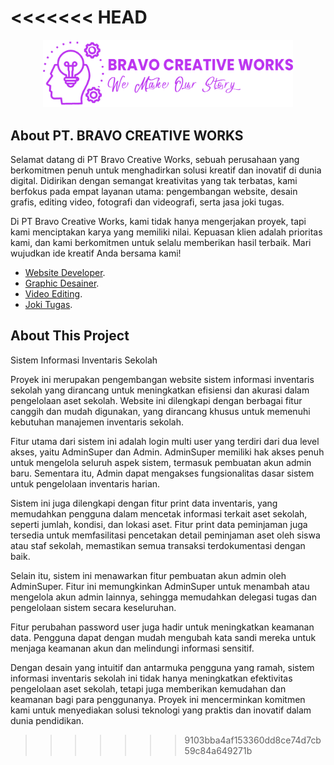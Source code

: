 <<<<<<< HEAD
=======
<p align="center"><a href="https://wa.me/p/7253173724725577/62895340452152" target="_blank"><img src="https://raw.githubusercontent.com/adityamahendrraa/mulaiberusaha.github.io/036c7985e0663158276084e320c9cca6fe08fc66/LOGO%20SAMPING.png" width="400" alt="BCW Logo"></a></p>

## About PT. BRAVO CREATIVE WORKS

Selamat datang di PT Bravo Creative Works, sebuah perusahaan yang berkomitmen penuh untuk menghadirkan solusi kreatif dan inovatif di dunia digital. Didirikan dengan semangat kreativitas yang tak terbatas, kami berfokus pada empat layanan utama: pengembangan website, desain grafis, editing video, fotografi dan videografi, serta jasa joki tugas.

Di PT Bravo Creative Works, kami tidak hanya mengerjakan proyek, tapi kami menciptakan karya yang memiliki nilai. Kepuasan klien adalah prioritas kami, dan kami berkomitmen untuk selalu memberikan hasil terbaik. Mari wujudkan ide kreatif Anda bersama kami!

- [Website Developer](https://wa.me/p/7253173724725577/62895340452152).
- [Graphic Desainer](https://wa.me/p/6960883113998491/62895340452152).
- [Video Editing](https://wa.me/p/6827064277341934/62895340452152).
- [Joki Tugas](https://wa.me/p/25365657836366910/62895340452152).


## About This Project

Sistem Informasi Inventaris Sekolah

Proyek ini merupakan pengembangan website sistem informasi inventaris sekolah yang dirancang untuk meningkatkan efisiensi dan akurasi dalam pengelolaan aset sekolah. Website ini dilengkapi dengan berbagai fitur canggih dan mudah digunakan, yang dirancang khusus untuk memenuhi kebutuhan manajemen inventaris sekolah.

Fitur utama dari sistem ini adalah login multi user yang terdiri dari dua level akses, yaitu AdminSuper dan Admin. AdminSuper memiliki hak akses penuh untuk mengelola seluruh aspek sistem, termasuk pembuatan akun admin baru. Sementara itu, Admin dapat mengakses fungsionalitas dasar sistem untuk pengelolaan inventaris harian.

Sistem ini juga dilengkapi dengan fitur print data inventaris, yang memudahkan pengguna dalam mencetak informasi terkait aset sekolah, seperti jumlah, kondisi, dan lokasi aset. Fitur print data peminjaman juga tersedia untuk memfasilitasi pencetakan detail peminjaman aset oleh siswa atau staf sekolah, memastikan semua transaksi terdokumentasi dengan baik.

Selain itu, sistem ini menawarkan fitur pembuatan akun admin oleh AdminSuper. Fitur ini memungkinkan AdminSuper untuk menambah atau mengelola akun admin lainnya, sehingga memudahkan delegasi tugas dan pengelolaan sistem secara keseluruhan.

Fitur perubahan password user juga hadir untuk meningkatkan keamanan data. Pengguna dapat dengan mudah mengubah kata sandi mereka untuk menjaga keamanan akun dan melindungi informasi sensitif.

Dengan desain yang intuitif dan antarmuka pengguna yang ramah, sistem informasi inventaris sekolah ini tidak hanya meningkatkan efektivitas pengelolaan aset sekolah, tetapi juga memberikan kemudahan dan keamanan bagi para penggunanya. Proyek ini mencerminkan komitmen kami untuk menyediakan solusi teknologi yang praktis dan inovatif dalam dunia pendidikan.
>>>>>>> 9103bba4af153360dd8ce74d7cb59c84a649271b
